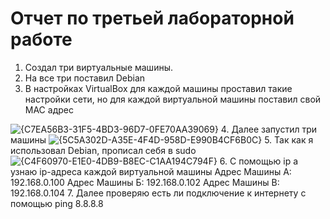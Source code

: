 # Отчет по третьей лабораторной работе 
1. Создал три виртуальные машины. 
2. На все три поставил Debian 
3. В настройках VirtualBox для каждой машины проставил такие настройки сети, но для каждой виртуальной машины поставил свой MAC адрес

![{C7EA56B3-31F5-4BD3-96D7-0FE70AA39069}](https://github.com/user-attachments/assets/77ea60c4-3555-468a-9358-d4c0e16aea06)
4. Далее запустил три машины 
![{5C5A302D-A35E-4F4D-958D-E990B4CF6B0C}](https://github.com/user-attachments/assets/a5592bc7-7e61-46e1-b403-d56aaff17b30)
5. Так как я использовал Debian, прописал себя в sudo
![{C4F60970-E1E0-4DB9-B8EC-C1AA194C794F}](https://github.com/user-attachments/assets/40acd061-e32f-48b6-9f47-611f983470fd)
6. С помощью ip a узнаю ip-адреса каждой виртуальной машины
Адрес Машины А: 192.168.0.100
Адрес Машины Б: 192.168.0.102
Адрес Машины В: 192.168.0.104
7. Далее проверяю есть ли подключение к интернету с помощью ping 8.8.8.8
